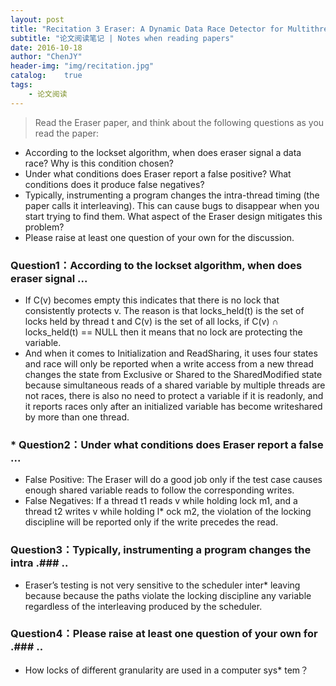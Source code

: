 ```yaml
---
layout: post
title: "Recitation 3 Eraser: A Dynamic Data Race Detector for Multithreaded Programs "
subtitle: "论文阅读笔记 | Notes when reading papers"
date: 2016-10-18
author: "ChenJY"
header-img: "img/recitation.jpg"
catalog:    true
tags:
    - 论文阅读
---
```


>Read the Eraser paper, and think about the following questions as you read the paper:
>
* According to the lockset algorithm, when does eraser signal a data race? Why is this condition chosen? 
* Under what conditions does Eraser report a false positive? What conditions does it produce false negatives? 
* Typically, instrumenting a program changes the intra-thread timing (the paper calls it interleaving). This can cause bugs to disappear when you start trying to find them. What aspect of the Eraser design mitigates this problem? 
* Please raise at least one question of your own for the discussion. 

### Question1：According to the lockset algorithm, when does eraser signal ...
* If C(v) becomes empty this indicates that there is no lock that consistently protects v. The reason is
that locks_held(t) is the set of locks held by thread t and C(v) is the set of all locks, if C(v) ∩
locks_held(t) == NULL then it means that no lock are protecting the variable.
* And when it comes to Initialization and ReadSharing,
it uses four states and race will only be reported
when a write access from a new thread changes the state from Exclusive or Shared to the SharedModified
state because simultaneous reads of a shared variable by multiple threads are not races, there
is also no need to protect a variable if it is readonly,
and it reports races only after an initialized variable
has become writeshared
by more than one thread.
### * Question2：Under what conditions does Eraser report a false ...
* False Positive: The Eraser will do a good job only if the test case causes enough shared variable reads
to follow the corresponding writes.
* False Negatives: If a thread t1 reads v while holding lock m1, and a thread t2 writes v while holding l* ock
m2, the violation of the locking discipline will be reported only if the write precedes the read.
### Question3：Typically, instrumenting a program changes the intra .### ..
* Eraser’s testing is not very sensitive to the scheduler inter* leaving because because the paths violate
the locking discipline any variable regardless of the interleaving produced by the scheduler.
### Question4：Please raise at least one question of your own for .### ..
* How locks of different granularity are used in a computer sys* tem？
